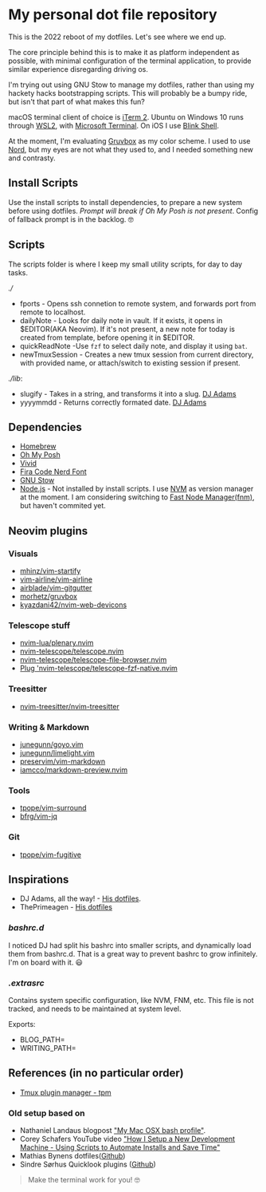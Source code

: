 # My personal dot file repository

This is the 2022 reboot of my dotfiles. Let's see where we end up.

The core principle behind this is to make it as platform independent as possible, with minimal configuration of the terminal application, to provide similar experience disregarding driving os.

I'm trying out using GNU Stow to manage my dotfiles, rather than using my hackety hacks bootstrapping scripts. This will probably be a bumpy ride, but isn't that part of what makes this fun?

macOS terminal client of choice is [iTerm 2](https://iterm2.com).
Ubuntu on Windows 10 runs through [WSL2](https://docs.microsoft.com/en-us/windows/wsl/install-win10), with [Microsoft Terminal](https://github.com/Microsoft/Terminal).
On iOS I use [Blink Shell](https://blink.sh).

At the moment, I'm evaluating [Gruvbox](https://github.com/morhetz/gruvbox) as my color scheme. I used to use [Nord](https://www.nordtheme.com/), but my eyes are not what they used to, and I needed something new and contrasty.

## Install Scripts
Use the install scripts to install dependencies, to prepare a new system before using dotfiles. _Prompt will break if Oh My Posh is not present_. Config of fallback prompt is in the backlog. 🤓

## Scripts

The scripts folder is where I keep my small utility scripts, for day to day tasks.

_./_
- fports - Opens ssh connetion to remote system, and forwards port from remote to localhost.
- dailyNote - Looks for daily note in vault. If it exists, it opens in $EDITOR(AKA Neovim). If it's not present, a new note for today is created from template, before opening it in $EDITOR.
- quickReadNote -Use `fzf` to select daily note, and display it using `bat`.
- newTmuxSession - Creates a new tmux session from current directory, with provided name, or attach/switch to existing session if present.

_./lib_:
- slugify - Takes in a string, and transforms it into a slug. [DJ Adams](https://github.com/qmacro/dotfiles/blob/main/scripts/lib/slugify)
- yyyymmdd - Returns correctly formated date. [DJ Adams](https://github.com/qmacro/dotfiles/blob/main/scripts/lib/yyyymmdd)

## Dependencies

- [Homebrew](https://brew.sh/)
- [Oh My Posh](https://ohmyposh.dev/)
- [Vivid](https://github.com/sharkdp/vivid)
- [Fira Code Nerd Font](https://www.nerdfonts.com/)
- [GNU Stow](https://www.gnu.org/software/stow/)
- [Node.js](https://nodejs.org/en/) - Not installed by install scripts. I use [NVM](https://github.com/nvm-sh/nvm) as version manager at the moment. I am considering switching to [Fast Node Manager(fnm)](https://github.com/Schniz/fnm), but haven't commited yet.

## Neovim plugins
### Visuals
- [mhinz/vim-startify](https://github.com/mhinz/vim-startify)
- [vim-airline/vim-airline](https://github.com/vim-airline/vim-airline)
- [airblade/vim-gitgutter](https://github.com/airblade/vim-gitgutter)
- [morhetz/gruvbox](https://github.com/morhetz/gruvbox)
- [kyazdani42/nvim-web-devicons](https://github.com/kyazdani42/nvim-web-devicons)

### Telescope stuff
- [nvim-lua/plenary.nvim](https://github.com/nvim-lua/plenary.nvim)
- [nvim-telescope/telescope.nvim](https://github.com/nvim-telescope/telescope.nvim)
- [nvim-telescope/telescope-file-browser.nvim](https://github.com/nvim-telescope/telescope-file-browser.nvim)
- [Plug 'nvim-telescope/telescope-fzf-native.nvim](https://github.com/nvim-telescope/telescope-fzf-native.nvim)

### Treesitter
- [nvim-treesitter/nvim-treesitter](https://github.com/nvim-treesitter/nvim-treesitter)

### Writing & Markdown
- [junegunn/goyo.vim](https://github.com/junegunn/goyo.vim)
- [junegunn/limelight.vim](https://github.com/junegunn/limelight.vim)
- [preservim/vim-markdown](https://github.com/preservim/vim-markdown)
- [iamcco/markdown-preview.nvim](https://github.com/iamcco/markdown-preview.nvim)

### Tools
- [tpope/vim-surround](https://github.com/tpope/vim-surround])
- [bfrg/vim-jq](https://github.com/bfrg/vim-jq)

### Git
- [tpope/vim-fugitive](https://github.com/tpope/vim-fugitive])

## Inspirations

- DJ Adams, all the way! - [His dotfiles](https://github.com/qmacro/dotfiles).
- ThePrimeagen - [His dotfiles](https://github.com/ThePrimeagen/.dotfiles)

### _bashrc.d_

I noticed DJ had split his bashrc into smaller scripts, and dynamically load them from bashrc.d. That is a great way to prevent bashrc to grow infinitely. I'm on board with it. 😃

### _.extrasrc_

Contains system specific configuration, like NVM, FNM, etc. This file is not tracked, and needs to be maintained at system level.

Exports:
- BLOG_PATH=<path to rikosjett.com>
- WRITING_PATH=<path to writing vault>

## References (in no particular order)

- [Tmux plugin manager - tpm](https://github.com/tmux-plugins/tpm)

### Old setup based on

- Nathaniel Landaus blogpost ["My Mac OSX bash profile"](https://natelandau.com/my-mac-osx-bash_profile/).
- Corey Schafers YouTube video ["How I Setup a New Development Machine - Using Scripts to Automate Installs and Save Time"](https://www.youtube.com/watch?v=kIdiWut8eD8)
- Mathias Bynens dotfiles([Github](https://github.com/mathiasbynens/dotfiles))
- Sindre Sørhus Quicklook plugins ([Github](https://github.com/sindresorhus/quick-look-plugins))

> Make the terminal work for you! 🤓
